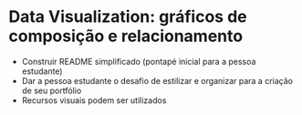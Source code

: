 # Data Visualization: gráficos de composição e relacionamento

- Construir README simplificado (pontapé inicial para a pessoa estudante)
- Dar a pessoa estudante o desafio de estilizar e organizar para a criação de seu portfólio
- Recursos visuais podem ser utilizados

